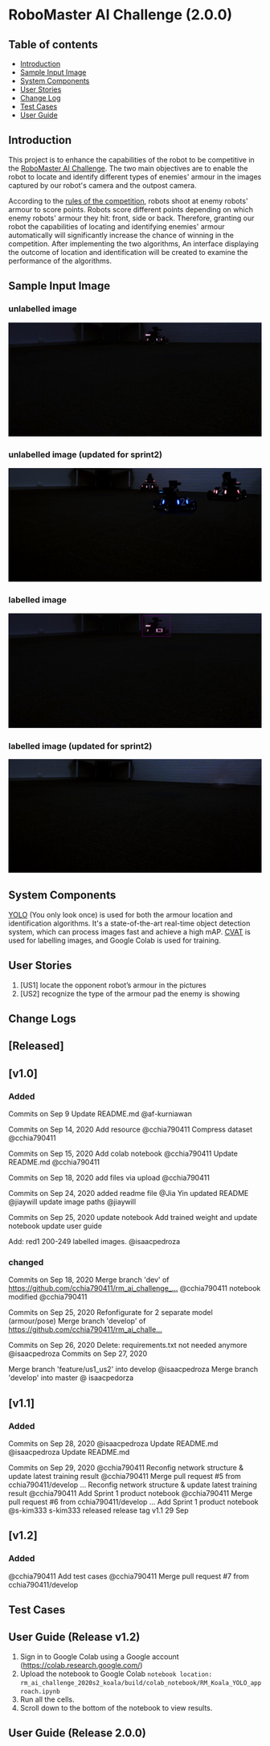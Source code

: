 # RoboMaster AI Challenge (2.0.0)

## Table of contents

* [Introduction](#introduction)
* [Sample Input Image](#sample-input-image)
* [System Components](#system-components)
* [User Stories](#user-stories)
* [Change Log](#change-logs)
* [Test Cases](#test-cases)
* [User Guide](#user-guide)

## Introduction

This project is to enhance the capabilities of the robot to be competitive in the [RoboMaster AI Challenge](https://www.robomaster.com/en-US/robo/icra). The two main objectives are to enable the robot to locate and identify different types of enemies' armour in the images captured by our robot's camera and the outpost camera. 

According to the [rules of the competition](https://www.robomaster.com/en-US/resource/pages/announcement/1039), robots shoot at enemy robots' armour to score points. Robots score different points depending on which enemy robots' armour they hit: front, side or back. Therefore, granting our robot the capabilities of locating and identifying enemies' armour automatically will significantly increase the chance of winning in the competition. After implementing the two algorithms, An interface displaying the outcome of location and identification will be created to examine the performance of the algorithms. 

## Sample Input Image
### unlabelled image
![Unlabelled image](src/images/sample_unlabeled_image.png)

### unlabelled image (updated for sprint2)
![Unlabelled image](/multiple_colours.png)

### labelled image
![Labelled image](src/images/sample_labelled_image.png)

### labelled image (updated for sprint2)
![labelled image](/prediction.jpg)

## System Components

[YOLO](https://pjreddie.com/darknet/yolo/) (You only look once) is used for both the armour location and identification algorithms. It's a state-of-the-art real-time object detection system, which can process images fast and achieve a high mAP. [CVAT](https://github.com/openvinotoolkit/cvat) is used for labelling images, and Google Colab is used for training. 

## User Stories
  1. [US1] locate the opponent robot’s armour in the pictures
  2. [US2] recognize the type of the armour pad the enemy is showing
  
## Change Logs
## [Released] 
## [v1.0]
### Added
Commits on Sep 9
Update README.md @af-kurniawan

Commits on Sep 14, 2020
Add resource @cchia790411
Compress dataset @cchia790411

Commits on Sep 15, 2020
Add colab notebook @cchia790411
Update README.md @cchia790411

Commits on Sep 18, 2020
add files via upload @cchia790411

Commits on Sep 24, 2020
added readme file @Jia Yin
updated README @jiaywill
update image paths @jiaywill

Commits on Sep 25, 2020
update notebook
Add trained weight and update notebook
update user guide

Add: red1 200-249 labelled images. @isaacpedroza 

### changed
Commits on Sep 18, 2020
Merge branch 'dev' of https://github.com/cchia790411/rm_ai_challenge_… @cchia790411
notebook modified @cchia790411

Commits on Sep 25, 2020
Refonfigurate for 2 separate model (armour/pose) 
Merge branch 'develop' of https://github.com/cchia790411/rm_ai_challe…

Commits on Sep 26, 2020
Delete: requirements.txt not needed anymore @isaacpedroza 
Commits on Sep 27, 2020

Merge branch 'feature/us1_us2' into develop @isaacpedroza
Merge branch 'develop' into master @ isaacpedorza

## [v1.1]
### Added 
Commits on Sep 28, 2020
@isaacpedroza Update README.md
@isaacpedroza Update README.md

Commits on Sep 29, 2020
@cchia790411 Reconfig network structure & update latest training result
@cchia790411 Merge pull request #5 from cchia790411/develop … Reconfig network structure & update latest training result
@cchia790411 Add Sprint 1 product notebook
@cchia790411 Merge pull request #6 from cchia790411/develop … Add Sprint 1 product notebook
@s-kim333 s-kim333 released release tag v1.1 29 Sep 

## [v1.2]
### Added
@cchia790411 Add test cases
@cchia790411
Merge pull request #7 from cchia790411/develop

## Test Cases

## User Guide (Release v1.2)
1. Sign in to Google Colab using a Google account (https://colab.research.google.com/)
2. Upload the notebook to Google Colab 
  ``` notebook location: rm_ai_challenge_2020s2_koala/build/colab_notebook/RM_Koala_YOLO_approach.ipynb ```
3. Run all the cells.
4. Scroll down to the bottom of the notebook to view results.
## User Guide (Release 2.0.0)
